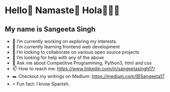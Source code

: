 # Hello👋  Namaste🙏  Hola🙋🏽‍♀️
## My name is Sangeeta Singh

- 🔭 I’m currently working on exploring my interests.
- 🌱 I’m currently learning frontend web development
- 👯 I’m looking to collaborate on various open source projects
- 🤔 I’m looking for help with any of the above
- 💬 Ask me about Competitive Programming, Python3, html and css
- 📫 How to reach me: https://www.linkedin.com/in/sangeetasingh17/
- :black_nib: Checkout my writings on Medium: https://medium.com/@Sangeeta17
- ⚡ Fun fact: I know Spanish.

